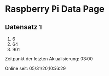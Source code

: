 
# Raspberry Pi Data Page
## Datensatz 1
1. 6
2. 64
3. 901

Zeitpunkt der letzten Aktualisierung: 03:00

Online seit: 05/31/20,10:56:29
    